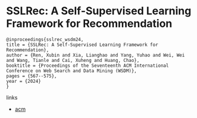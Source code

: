 # SSLRec: A Self-Supervised Learning Framework for Recommendation

```
@inproceedings{sslrec_wsdm24,
title = {SSLRec: A Self-Supervised Learning Framework for Recommendation},
author = {Ren, Xubin and Xia, Lianghao and Yang, Yuhao and Wei, Wei and Wang, Tianle and Cai, Xuheng and Huang, Chao},
booktitle = {Proceedings of the Seventeenth ACM International Conference on Web Search and Data Mining (WSDM)},
pages = {567--575},
year = {2024}
}
```

links
- [acm](https://dl.acm.org/doi/10.1145/3616855.3635814)
